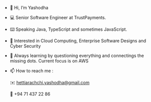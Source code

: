 - 👋  Hi, I’m Yashodha
- :computer:  Senior Software Engineer at TrustPayments.
- :keyboard:  Speaking Java, TypeScript and sometimes JavaScript. 
- 👀  Interested in Cloud Computing, Enterprise Software Designs and Cyber Security
- 🌱  Always learning by questioning everything and connectings the missing dots. Current focus is on AWS
- 📫  How to reach me :

  :envelope: hettiarachchi.yashodha@gmail.com
  
  :iphone: +94 71 437 22 86
  

<!---
yashodhah/yashodhah is a ✨ special ✨ repository because its `README.md` (this file) appears on your GitHub profile.
You can click the Preview link to take a look at your changes.
--->
